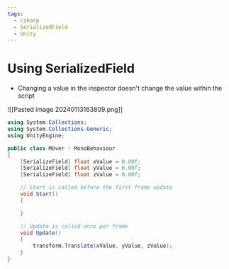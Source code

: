 ```yaml
---
tags:
  - csharp
  - SerializedField
  - Unity
---
```

# Using SerializedField
* Changing a value in the inspector doesn't change the value within the script

![[Pasted image 20240113163809.png]]

```c#
using System.Collections;
using System.Collections.Generic;
using UnityEngine;

public class Mover : MonoBehaviour
{
    [SerializeField] float xValue = 0.00f;
    [SerializeField] float yValue = 0.00f;
    [SerializeField] float zValue = 0.00f;

    // Start is called before the first frame update
    void Start()
    {

    }

    // Update is called once per frame
    void Update()
    {
        transform.Translate(xValue, yValue, zValue);
    }
}

```





